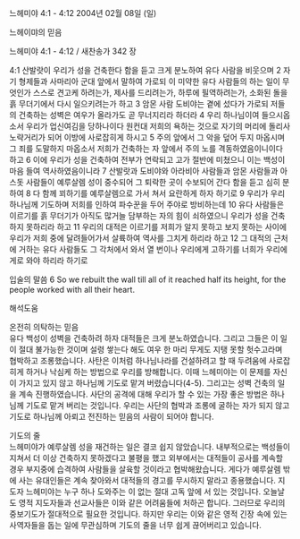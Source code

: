 느헤미야 4:1 - 4:12 
2004년 02월 08일 (일)

느헤이먀의 믿음



느헤미야 4:1 - 4:12 / 새찬송가 342 장


4:1 산발랏이 우리가 성을 건축한다 함을 듣고 크게 분노하여 유다 사람을 비웃으며 2 자기 형제들과 사마리아 군대 앞에서 말하여 가로되 이 미약한 유다 사람들의 하는 일이 무엇인가 스스로 견고케 하려는가, 제사를 드리려는가, 하루에 필역하려는가, 소화된 돌을 흙 무더기에서 다시 일으키려는가 하고 3 암몬 사람 도비야는 곁에 섰다가 가로되 저들의 건축하는 성벽은 여우가 올라가도 곧 무너지리라 하더라 4 우리 하나님이여 들으시옵소서 우리가 업신여김을 당하나이다 원컨대 저희의 욕하는 것으로 자기의 머리에 돌리사 노략거리가 되어 이방에 사로잡히게 하시고 5 주의 앞에서 그 악을 덮어 두지 마옵시며 그 죄를 도말하지 마옵소서 저희가 건축하는 자 앞에서 주의 노를 격동하였음이니이다 하고 6 이에 우리가 성을 건축하여 전부가 연락되고 고가 절반에 미쳤으니 이는 백성이 마음 들여 역사하였음이니라 7 산발랏과 도비야와 아라비아 사람들과 암몬 사람들과 아스돗 사람들이 예루살렘 성이 중수되어 그 퇴락한 곳이 수보되어 간다 함을 듣고 심히 분하여 8 다 함께 꾀하기를 예루살렘으로 가서 쳐서 요란하게 하자 하기로 9 우리가 우리 하나님께 기도하며 저희를 인하여 파수꾼을 두어 주야로 방비하는데 10 유다 사람들은 이르기를 흙 무더기가 아직도 많거늘 담부하는 자의 힘이 쇠하였으니 우리가 성을 건축하지 못하리라 하고 11 우리의 대적은 이르기를 저희가 알지 못하고 보지 못하는 사이에 우리가 저희 중에 달려들어가서 살륙하여 역사를 그치게 하리라 하고 12 그 대적의 근처에 거하는 유다 사람들도 그 각처에서 와서 열 번이나 우리에게 고하기를 너희가 우리에게로 와야 하리라 하기로 

입술의 말씀 
6 So we rebuilt the wall till all of it reached half its height, for the people worked with all their heart.

해석도움





온전히 의탁하는 믿음  
유다 백성이 성벽을 건축하려 하자 대적들은 크게 분노하였습니다. 그리고 그들은 이 일이 절대 불가능한 것이며 설령 쌓는다 해도 여우 한 마리 무게도 지탱 못할 헛수고라며 협박하고 조롱했습니다. 사탄은 이처럼 하나님나라를 건설하려고 할 때 두려움에 사로잡히게 하거나 낙심케 하는 방법으로 우리를 방해합니다. 이때 느헤미야는 이 문제를 자신이 가지고 있지 않고 하나님께 기도로 맡겨 버렸습니다(4-5). 그리고는 성벽 건축의 일을 계속 진행하였습니다. 사단의 공격에 대해 우리가 할 수 있는 가장 좋은 방법은 하나님께 기도로 맡겨 버리는 것입니다. 우리는 사단의 협박과 조롱에 굴하는 자가 되지 않고 기도로 하나님께 아뢰고 전진하는 믿음의 사람이 되어야 합니다.  

기도의 줄  
느헤미야가 예루살렘 성을 재건하는 일은 결코 쉽지 않았습니다. 내부적으로는 백성들이 지쳐서 더 이상 건축하지 못하겠다고 불평을 했고 외부에서는 대적들이 공사를 계속할 경우 부지중에 습격하여 사람들을 살육할 것이라고 협박해왔습니다. 게다가 예루살렘 밖에 사는 유대인들은 계속 찾아와서 대적들의 경고를 무시하지 말라고 종용했습니다. 지도자 느헤미야는 누구 하나 도와주는 이 없는 절대 고독 앞에 서 있는 것입니다. 오늘날도 영적 지도자들과 선교사들은 이와 같은 어려움들에 처하곤 합니다. 그러므로 우리의 중보기도가 절대적으로 필요한 것입니다. 하지만 우리는 이와 같은 영적 긴장 속에 있는 사역자들을 돕는 일에 무관심하며 기도의 줄을 너무 쉽게 끊어버리고 있습니다.